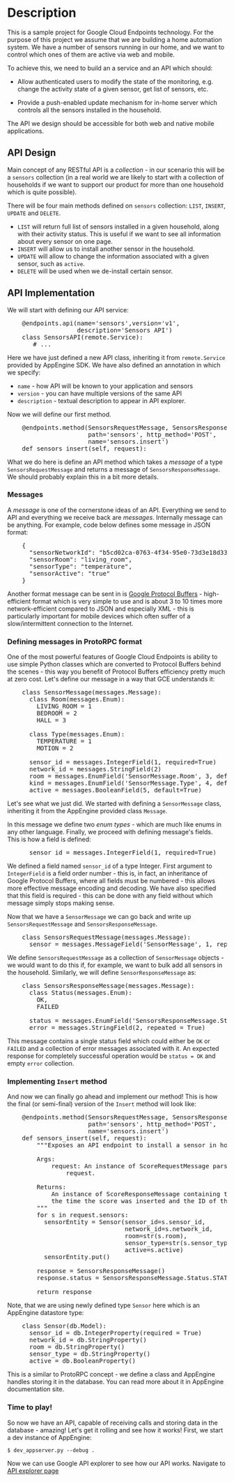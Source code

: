 <script src="https://google-code-prettify.googlecode.com/svn/loader/run_prettify.js"></script>

Description
======================

This is a sample project for Google Cloud Endpoints technology. For the purpose of this project we assume that we are building a home automation system. We have a number of sensors running in our home, and we want to control which ones of them are active via web and mobile.

To achieve this, we need to build an a service and an API which should:

* Allow authenticated users to modify the state of the monitoring, e.g.     change the activity state of a given sensor, get list of sensors, etc.

* Provide a push-enabled update mechanism for in-home server which controls all the sensors installed in the household.

The API we design should be accessible for both web and native mobile applications.


API Design
-----------

Main concept of any RESTful API is a _collection_ - in our scenario this will be a `sensors` collection (in a real world we are likely to start with a collection of households if we want to support our product for more than one household which is quite possible).

There will be four main methods defined on `sensors` collection: `LIST`, `INSERT`, `UPDATE` and `DELETE`.

* `LIST` will return full list of sensors installed in a given household, along with their activity status. This is useful if we want to see all information about every sensor on one page.
* `INSERT` will allow us to install another sensor in the household.
* `UPDATE` will allow to change the information associated with a given sensor, such as `active`.
* `DELETE` will be used when we de-install certain sensor.


API Implementation
--------------

We will start with defining our API service:

<pre class="prettyprint">
    @endpoints.api(name='sensors',version='v1',
                   description='Sensors API')
    class SensorsAPI(remote.Service):
       # ...
</pre>

Here we have just defined a new API class, inheriting it from `remote.Service` provided by AppEngine SDK. We have also defined an annotation in which we specify:

* `name` - how API will be known to your application and sensors
* `version` - you can have multiple versions of the same API
* `description` - textual description to appear in API explorer.

Now we will define our first method.

<pre class="prettyprint">
    @endpoints.method(SensorsRequestMessage, SensorsResponseMessage,
                      path='sensors', http_method='POST',
                      name='sensors.insert')
    def sensors_insert(self, request):
</pre>

What we do here is define an API method which takes a _message_ of a type `SensorsRequestMessage` and returns a message of `SensorsResponseMessage`. We should probably explain this in a bit more details.

### Messages ###

A _message_ is one of the cornerstone ideas of an API. Everything we send to API and everything we receive back are _messages_. Internally message can be anything. For example, code below defines some message in JSON format:

<pre class="prettyprint">
    {
      "sensorNetworkId": "b5cd02ca-0763-4f34-95e0-73d3e18d3345",
      "sensorRoom": "living_room",
      "sensorType": "temperature",
      "sensorActive": "true"
    }
</pre>

Another format message can be sent in is [Google Protocol Buffers](https://code.google.com/p/protobuf) - high-efficient format which is very simple to use and is about 3 to 10 times more network-efficient compared to JSON and especially XML - this is particularly important for mobile devices which often suffer of a slow/intermittent connection to the Internet.

### Defining messages in ProtoRPC format ###

One of the most powerful features of Google Cloud Endpoints is ability to use simple Python classes which are converted to Protocol Buffers behind the scenes - this way you benefit of Protocol Buffers efficiency pretty much at zero cost. Let's define our message in a way that GCE understands it:

<pre class="prettyprint">
    class SensorMessage(messages.Message):
      class Room(messages.Enum):
        LIVING_ROOM = 1
        BEDROOM = 2
        HALL = 3

      class Type(messages.Enum):
        TEMPERATURE = 1
        MOTION = 2

      sensor_id = messages.IntegerField(1, required=True)
      network_id = messages.StringField(2)
      room = messages.EnumField('SensorMessage.Room', 3, default=LIVING_ROOM)
      kind = messages.EnumField('SensorMessage.Type', 4, default=TEMPERATURE)
      active = messages.BooleanField(5, default=True)
</pre>

Let's see what we just did. We started with defining a `SensorMessage` class, inheriting it from the AppEngine provided class `Message`.

In this message we define two _enum types_ - which are much like enums in any other language. Finally, we proceed with defining message's fields. This is how a field is defined:

<pre class="prettyprint">
      sensor_id = messages.IntegerField(1, required=True)
</pre>

We defined a field named `sensor_id` of a type Integer. First argument to `IntegerField` is a field order number - this is, in fact, an inheritance of Google Protocol Buffers, where all fields must be numbered - this allows more effective message encoding and decoding. We have also specified that this field is required - this can be done with any field without which message simply stops making sense.

Now that we have a `SensorMessage` we can go back and write up `SensorsRequestMessage` and `SensorsResponseMessage`.

<pre class="prettyprint">
    class SensorsRequestMessage(messages.Message):
      sensor = messages.MessageField('SensorMessage', 1, repeated=True)
</pre>

We define `SensorsRequestMessage` as a collection of `SensorMessage` objects - we would want to do this if, for example, we want to bulk add all sensors in the household. Similarly, we will define `SensorResponseMessage` as:

<pre class="prettyprint">
    class SensorsResponseMessage(messages.Message):
      class Status(messages.Enum):
        OK,
        FAILED

      status = messages.EnumField('SensorsResponseMessage.Status', 1)
      error = messages.StringField(2, repeated = True)
</pre>

This message contains a single status field which could either be `OK` or `FAILED` and a collection of error messages associated with it. An expected response for completely successful operation would be `status = OK` and empty `error` collection.

### Implementing `Insert` method

And now we can finally go ahead and implement our method! This is how the final (or semi-final) version of the `Insert` method will look like:

<pre class="prettyprint">
    @endpoints.method(SensorsRequestMessage, SensorsResponseMessage,
                      path='sensors', http_method='POST',
                      name='sensors.insert')
    def sensors_insert(self, request):
        """Exposes an API endpoint to install a sensor in household.

        Args:
            request: An instance of ScoreRequestMessage parsed from the API
                request.

        Returns:
            An instance of ScoreResponseMessage containing the score inserted,
            the time the score was inserted and the ID of the score.
        """
        for s in request.sensors:
          sensorEntity = Sensor(sensor_id=s.sensor_id,
                                network_id=s.network_id,
                                room=str(s.room),
                                sensor_type=str(s.sensor_type),
                                active=s.active)
          sensorEntity.put()

        response = SensorsResponseMessage()
        response.status = SensorsResponseMessage.Status.STATUS_OK

        return response
</pre>

Note, that we are using newly defined type `Sensor` here which is an AppEngine datastore type:

<pre class="prettyprint">
    class Sensor(db.Model):
      sensor_id = db.IntegerProperty(required = True)
      network_id = db.StringProperty()
      room = db.StringProperty()
      sensor_type = db.StringProperty()
      active = db.BooleanProperty()
</pre>

This is a similar to ProtoRPC concept - we define a class and AppEngine handles storing it in the database. You can read more about it in AppEngine documentation site.

### Time to play! ###

So now we have an API, capable of receiving calls and storing data in the database - amazing! Let's get it rolling and see how it works! First, we start a dev instance of AppEngine:

    $ dev_appserver.py --debug .

Now we can use Google API explorer to see how our API works. Navigate to [API explorer page](https://developers.google.com/apis-explorer/?base=http://localhost:8080/_ah/api_)
